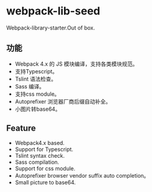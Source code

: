 # webpack-lib-seed
Webpack-library-starter.Out of box.

## 功能

* Webpack 4.x 的 JS 模块编译，支持各类模块规范。
* 支持Typescript。
* Tslint 语法检查。
* Sass 编译。
* 支持css module。
* Autoprefixer 浏览器厂商后缀自动补全。
* 小图片转base64。

## Feature

* Webpack4.x based.
* Support for Typescript.
* Tslint syntax check.
* Sass compilation.
* Support for css module.
* Autoprefixer browser vendor suffix auto completion。
* Small picture to base64.
